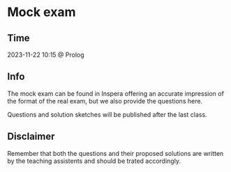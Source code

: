 # Mock exam

## Time

2023-11-22 10:15 @ Prolog

## Info

The mock exam can be found in Inspera offering an accurate impression of the format of the real exam, but we also provide the questions here.

Questions and solution sketches will be published after the last class.

## Disclaimer

Remember that both the questions and their proposed solutions are written by the teaching assistents and should be trated accordingly.
